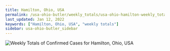 ```yaml
---
title: Hamilton, Ohio, USA
permalink: /usa-ohio-butler/weekly_totals/usa-ohio-hamilton-weekly_totals.html
last_updated: Jan 12, 2022
keywords: ["Hamilton, Ohio, USA", "weekly totals"]
sidebar: usa-ohio-butler_sidebar
---
```


![Weekly Totals of Confirmed Cases for Hamilton, Ohio, USA](/covid_tracker/images/graphs/usa-ohio-hamilton-weekly_totals_graph.png)
